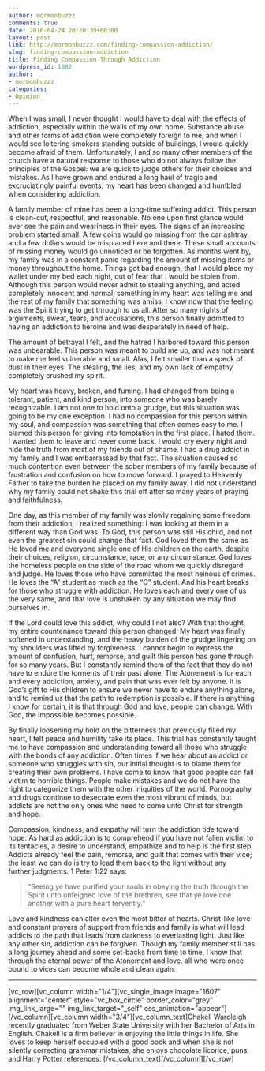 ```yaml
---
author: mormonbuzzz
comments: true
date: 2016-04-24 20:20:39+00:00
layout: post
link: http://mormonbuzzz.com/finding-compassion-addiction/
slug: finding-compassion-addiction
title: Finding Compassion Through Addiction
wordpress_id: 1602
author:
- mormonbuzzz
categories:
- Opinion
---
```


When I was small, I never thought I would have to deal with the effects of addiction, especially within the walls of my own home. Substance abuse and other forms of addiction were completely foreign to me, and when I would see loitering smokers standing outside of buildings, I would quickly become afraid of them. Unfortunately, I and so many other members of the church have a natural response to those who do not always follow the principles of the Gospel: we are quick to judge others for their choices and mistakes. As I have grown and endured a long haul of tragic and excruciatingly painful events, my heart has been changed and humbled when considering addiction.

A family member of mine has been a long-time suffering addict. This person is clean-cut, respectful, and reasonable. No one upon first glance would ever see the pain and weariness in their eyes. The signs of an increasing problem started small. A few coins would go missing from the car ashtray, and a few dollars would be misplaced here and there. These small accounts of missing money would go unnoticed or be forgotten. As months went by, my family was in a constant panic regarding the amount of missing items or money throughout the home. Things got bad enough, that I would place my wallet under my bed each night, out of fear that I would be stolen from.  Although this person would never admit to stealing anything, and acted completely innocent and normal, something in my heart was telling me and the rest of my family that something was amiss. I know now that the feeling was the Spirit trying to get through to us all. After so many nights of arguments, sweat, tears, and accusations, this person finally admitted to having an addiction to heroine and was desperately in need of help.

The amount of betrayal I felt, and the hatred I harbored toward this person was unbearable. This person was meant to build me up, and was not meant to make me feel vulnerable and small. Alas, I felt smaller than a speck of dust in their eyes. The stealing, the lies, and my own lack of empathy completely crushed my spirit.

My heart was heavy, broken, and fuming. I had changed from being a tolerant, patient, and kind person, into someone who was barely recognizable. I am not one to hold onto a grudge, but this situation was going to be my one exception. I had no compassion for this person within my soul, and compassion was something that often comes easy to me. I blamed this person for giving into temptation in the first place. I hated them. I wanted them to leave and never come back. I would cry every night and hide the truth from most of my friends out of shame. I had a drug addict in my family and I was embarrassed by that fact. The situation caused so much contention even between the sober members of my family because of frustration and confusion on how to move forward. I prayed to Heavenly Father to take the burden he placed on my family away. I did not understand why my family could not shake this trial off after so many years of praying and faithfulness.

One day, as this member of my family was slowly regaining some freedom from their addiction, I realized something: I was looking at them in a different way than God was. To God, this person was still His child, and not even the greatest sin could change that fact. God loved them the same as He loved me and everyone single one of His children on the earth, despite their choices, religion, circumstance, race, or any circumstance. God loves the homeless people on the side of the road whom we quickly disregard and judge. He loves those who have committed the most heinous of crimes. He loves the “A” student as much as the “C” student. And his heart breaks for those who struggle with addiction. He loves each and every one of us the very same, and that love is unshaken by any situation we may find ourselves in.

If the Lord could love this addict, why could I not also? With that thought, my entire countenance toward this person changed. My heart was finally softened in understanding, and the heavy burden of the grudge lingering on my shoulders was lifted by forgiveness. I cannot begin to express the amount of confusion, hurt, remorse, and guilt this person has gone through for so many years. But I constantly remind them of the fact that they do not have to endure the torments of their past alone. The Atonement is for each and every addiction, anxiety, and pain that was ever felt by anyone. It is God’s gift to His children to ensure we never have to endure anything alone, and to remind us that the path to redemption is possible. If there is anything I know for certain, it is that through God and love, people can change. With God, the impossible becomes possible.

By finally loosening my hold on the bitterness that previously filled my heart, I felt peace and humility take its place. This trial has constantly taught me to have compassion and understanding toward all those who struggle with the bonds of any addiction. Often times if we hear about an addict or someone who struggles with sin, our initial thought is to blame them for creating their own problems. I have come to know that good people can fall victim to horrible things. People make mistakes and we do not have the right to categorize them with the other iniquities of the world. Pornography and drugs continue to desecrate even the most vibrant of minds, but addicts are not the only ones who need to come unto Christ for strength and hope.

Compassion, kindness, and empathy will turn the addiction tide toward hope. As hard as addiction is to comprehend if you have not fallen victim to its tentacles, a desire to understand, empathize and to help is the first step. Addicts already feel the pain, remorse, and guilt that comes with their vice; the least we can do is try to lead them back to the light without any further judgments. 1 Peter 1:22 says:


<blockquote>“Seeing ye have purified your souls in obeying the truth through the Spirit unto unfeigned love of the brethren, see that ye love one another with a pure heart fervently.”</blockquote>


Love and kindness can alter even the most bitter of hearts. Christ-like love and constant prayers of support from friends and family is what will lead addicts to the path that leads from darkness to everlasting light. Just like any other sin, addiction can be forgiven. Though my family member still has a long journey ahead and some set-backs from time to time, I know that through the eternal power of the Atonement and love, all who were once bound to vices can become whole and clean again.



* * *



[vc_row][vc_column width="1/4"][vc_single_image image="1607" alignment="center" style="vc_box_circle" border_color="grey" img_link_large="" img_link_target="_self" css_animation="appear"][/vc_column][vc_column width="3/4"][vc_column_text]Chakell Wardleigh recently graduated from Weber State University with her Bachelor of Arts in English. Chakell is a firm believer in enjoying the little things in life. She loves to keep herself occupied with a good book and when she is not silently correcting grammar mistakes, she enjoys chocolate licorice, puns, and Harry Potter references. [/vc_column_text][/vc_column][/vc_row]
